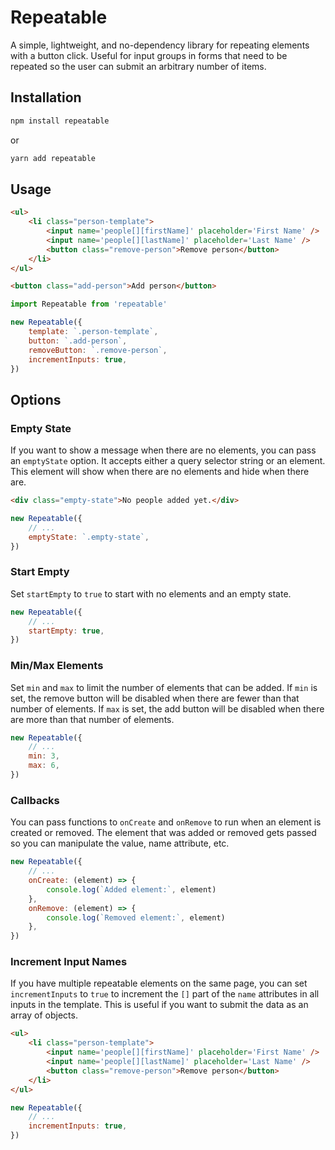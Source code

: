 # Repeatable

A simple, lightweight, and no-dependency library for repeating elements with a button click. Useful for input groups in forms that need to be repeated so the user can submit an arbitrary number of items.

## Installation

```bash
npm install repeatable
```

or

```bash
yarn add repeatable
```

## Usage

```html
<ul>
	<li class="person-template">
		<input name='people[][firstName]' placeholder='First Name' />
		<input name='people[][lastName]' placeholder='Last Name' />
		<button class="remove-person">Remove person</button>
	</li>
</ul>

<button class="add-person">Add person</button>
```

```javascript
import Repeatable from 'repeatable'

new Repeatable({
	template: `.person-template`,
	button: `.add-person`,
	removeButton: `.remove-person`,
	incrementInputs: true,
})
```

## Options

### Empty State

If you want to show a message when there are no elements, you can pass an `emptyState` option. It accepts either a query selector string or an element. This element will show when there are no elements and hide when there are.

```html
<div class="empty-state">No people added yet.</div>
```

```javascript
new Repeatable({
	// ...
	emptyState: `.empty-state`,
})
```

### Start Empty

Set `startEmpty` to `true` to start with no elements and an empty state.

```javascript
new Repeatable({
	// ...
	startEmpty: true,
})
```

### Min/Max Elements

Set `min` and `max` to limit the number of elements that can be added. If `min` is set, the remove button will be disabled when there are fewer than that number of elements. If `max` is set, the add button will be disabled when there are more than that number of elements.

```javascript
new Repeatable({
	// ...
	min: 3,
	max: 6,
})
```

### Callbacks

You can pass functions to `onCreate` and `onRemove` to run when an element is created or removed. The element that was added or removed gets passed so you can manipulate the value, name attribute, etc.

```javascript
new Repeatable({
	// ...
	onCreate: (element) => {
		console.log(`Added element:`, element)
	},
	onRemove: (element) => {
		console.log(`Removed element:`, element)
	},
})
```

### Increment Input Names

If you have multiple repeatable elements on the same page, you can set `incrementInputs` to `true` to increment the `[]` part of the `name` attributes in all inputs in the template. This is useful if you want to submit the data as an array of objects.

```html
<ul>
	<li class="person-template">
		<input name='people[][firstName]' placeholder='First Name' />
		<input name='people[][lastName]' placeholder='Last Name' />
		<button class="remove-person">Remove person</button>
	</li>
</ul>
```

```javascript
new Repeatable({
	// ...
	incrementInputs: true,
})
```